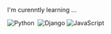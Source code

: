 I'm curenntly learning ...


![Python](https://img.shields.io/badge/-Python-05122A?style=flat&logo=python)&nbsp;
![Django](https://github.com/get-icon/geticon/raw/master/icons/django.svg)
![JavaScript](https://img.shields.io/badge/-JavaScript-05122A?style=flat&logo=javascript)&nbsp;

